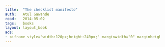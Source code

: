 ```yaml
---
title:	"The checklist manifesto"
auth:	Atul Gawande
read:	2014-05-02
tags:	books
layout: layout_book
ads:
- <iframe style="width:120px;height:240px;" marginwidth="0" marginheight="0" scrolling="no" frameborder="0" src="//ws-na.amazon-adsystem.com/widgets/q?ServiceVersion=20070822&OneJS=1&Operation=GetAdHtml&MarketPlace=US&source=ss&ref=ss_til&ad_type=product_link&tracking_id=wkoszek-20&marketplace=amazon&region=US&placement=B0030V0PEW&asins=B0030V0PEW&linkId=ZPVLOPMQPCBCMQH6&show_border=false&link_opens_in_new_window=true&price_color=333333&title_color=C00000&bg_color=FFFFFF"> </iframe>
---
```

